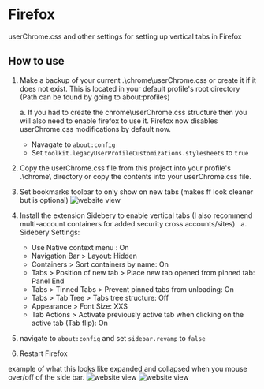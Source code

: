# Firefox
userChrome.css and other settings for setting up vertical tabs in Firefox

## How to use
1. Make a backup of your current .\chrome\userChrome.css or create it if it does not exist. This is located in your default profile's root directory (Path can be found by going to about:profiles)

   a. If you had to create the chrome\userChrome.css structure then you will also need to enable firefox to use it. Firefox now disables userChrome.css modifications by default now.
      - Navagate to `about:config`
      - Set `toolkit.legacyUserProfileCustomizations.stylesheets` to `true`
3. Copy the userChrome.css file from this project into your profile's .\chrome\ directory or copy the contents into your userChrome.css file.
4. Set bookmarks toolbar to only show on new tabs (makes ff look cleaner but is optional)
![website view](screenshots/01.PNG)
5. Install the extension Sidebery to enable vertical tabs (I also recommend multi-account containers for added security cross accounts/sites)
  a. Sidebery Settings:
    - Use Native context menu : On
    - Navigation Bar > Layout: Hidden
    - Containers > Sort containers by name: On
    - Tabs > Position of new tab > Place new tab opened from pinned tab: Panel End
    - Tabs > Tinned Tabs > Prevent pinned tabs from unloading: On
    - Tabs > Tab Tree > Tabs tree structure: Off
    - Appearance > Font Size: XXS
    - Tab Actions > Activate previously active tab when clicking on the active tab (Tab flip): On
7. navigate to `about:config` and set `sidebar.revamp` to `false`
8. Restart Firefox


example of what this looks like expanded and collapsed when you mouse over/off of the side bar.
![website view](screenshots/02.PNG)
![website view](screenshots/03.PNG)

